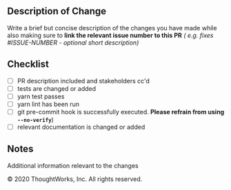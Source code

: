## Description of Change
<!--
Thank you for your Pull Request. Please provide a description above and review
the requirements below.

Contributors guide: https://github.com/ThoughtWorks-Cleantech/cloud-carbon-footprint/blob/trunk/CONTRIBUTING.md
-->
Write a brief but concise description of the changes you have made while also making sure to **link the relevant issue number to this PR** *( e.g. fixes #ISSUE-NUMBER - optional short description)*

## Checklist
<!-- Remove items that do not apply. For completed items, change [ ] to [x]. -->
 - [ ] PR description included and stakeholders cc'd
 - [ ] tests are changed or added
 - [ ] yarn test passes
 - [ ] yarn lint has been run
 - [ ] git pre-commit hook is successfully executed. 
   **Please refrain from using `--no-verify`**)   
 - [ ] relevant documentation is changed or added

## Notes
Additional information relevant to the changes

© 2020 ThoughtWorks, Inc. All rights reserved.
